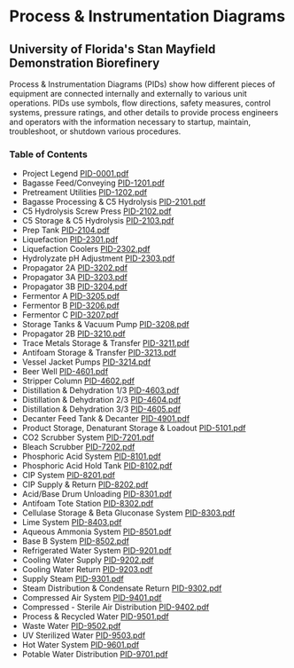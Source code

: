 # Process & Instrumentation Diagrams

## University of Florida's Stan Mayfield Demonstration Biorefinery

Process & Instrumentation Diagrams (PIDs) show how different pieces of equipment are connected internally and externally to various unit operations. PIDs use symbols, flow directions, safety measures, control systems, pressure ratings, and other details to provide process engineers and operators with the information necessary to startup, maintain, troubleshoot, or shutdown various procedures.  

### Table of Contents

* Project Legend [PID-0001.pdf](PID/PID-0001.pdf)
* Bagasse Feed/Conveying [PID-1201.pdf](PID/PID-1201.pdf)
* Pretreament Utilities [PID-1202.pdf](PID/PID-1202.pdf)
* Bagasse Processing & C5 Hydrolysis [PID-2101.pdf](PID/PID-2101.pdf)
* C5 Hydrolysis Screw Press [PID-2102.pdf](PID/PID-2102.pdf)
* C5 Storage & C5 Hydrolysis [PID-2103.pdf](PID/PID-2103.pdf)
* Prep Tank [PID-2104.pdf](PID/PID-2104.pdf)
* Liquefaction [PID-2301.pdf](PID/PID-2301.pdf)
* Liquefaction Coolers [PID-2302.pdf](PID/PID-2302.pdf)
* Hydrolyzate pH Adjustment [PID-2303.pdf](PID/PID-2303.pdf)
* Propagator 2A [PID-3202.pdf](PID/PID-3202.pdf)
* Propagator 3A [PID-3203.pdf](PID/PID-3203.pdf)
* Propagator 3B [PID-3204.pdf](PID/PID-3204.pdf)
* Fermentor A [PID-3205.pdf](PID/PID-3205.pdf)
* Fermentor B [PID-3206.pdf](PID/PID-3206.pdf)
* Fermentor C [PID-3207.pdf](PID/PID-3207.pdf)
* Storage Tanks & Vacuum Pump [PID-3208.pdf](PID/PID-3208.pdf)
* Propagator 2B [PID-3210.pdf](PID/PID-3210.pdf)
* Trace Metals Storage & Transfer [PID-3211.pdf](PID/PID-3211.pdf)
* Antifoam Storage & Transfer [PID-3213.pdf](PID/PID-3213.pdf)
* Vessel Jacket Pumps [PID-3214.pdf](PID/PID-3214.pdf)
* Beer Well [PID-4601.pdf](PID/PID-4601.pdf)
* Stripper Column [PID-4602.pdf](PID/PID-4602.pdf)
* Distillation & Dehydration 1/3 [PID-4603.pdf](PID/PID-4603.pdf)
* Distillation & Dehydration 2/3 [PID-4604.pdf](PID/PID-4604.pdf)
* Distillation & Dehydration 3/3 [PID-4605.pdf](PID/PID-4605.pdf)
* Decanter Feed Tank & Decanter [PID-4901.pdf](PID/PID-4901.pdf)
* Product Storage, Denaturant Storage & Loadout [PID-5101.pdf](PID/PID-5101.pdf)
* CO2 Scrubber System [PID-7201.pdf](PID/PID-7201.pdf)
* Bleach Scrubber [PID-7202.pdf](PID/PID-7202.pdf)
* Phosphoric Acid System [PID-8101.pdf](PID/PID-8101.pdf)
* Phosphoric Acid Hold Tank [PID-8102.pdf](PID/PID-8102.pdf)
* CIP System [PID-8201.pdf](PID/PID-8201.pdf)
* CIP Supply & Return [PID-8202.pdf](PID/PID-8202.pdf)
* Acid/Base Drum Unloading [PID-8301.pdf](PID/PID-8301.pdf)
* Antifoam Tote Station [PID-8302.pdf](PID/PID-8302.pdf)
* Cellulase Storage & Beta Gluconase System [PID-8303.pdf](PID/PID-8303.pdf)
* Lime System [PID-8403.pdf](PID/PID-8403.pdf)
* Aqueous Ammonia System [PID-8501.pdf](PID/PID-8501.pdf)
* Base B System [PID-8502.pdf](PID/PID-8502.pdf)
* Refrigerated Water System [PID-9201.pdf](PID/PID-9201.pdf)
* Cooling Water Supply [PID-9202.pdf](PID/PID-9202.pdf)
* Cooling Water Return [PID-9203.pdf](PID/PID-9203.pdf)
* Supply Steam [PID-9301.pdf](PID/PID-9301.pdf)
* Steam Distribution & Condensate Return [PID-9302.pdf](PID/PID-9302.pdf)
* Compressed Air System [PID-9401.pdf](PID/PID-9401.pdf)
* Compressed - Sterile Air Distribution [PID-9402.pdf](PID/PID-9402.pdf)
* Process & Recycled Water [PID-9501.pdf](PID/PID-9501.pdf)
* Waste Water [PID-9502.pdf](PID/PID-9502.pdf)
* UV Sterilized Water [PID-9503.pdf](PID/PID-9503.pdf)
* Hot Water System [PID-9601.pdf](PID/PID-9601.pdf)
* Potable Water Distribution [PID-9701.pdf](PID/PID-9701.pdf)
